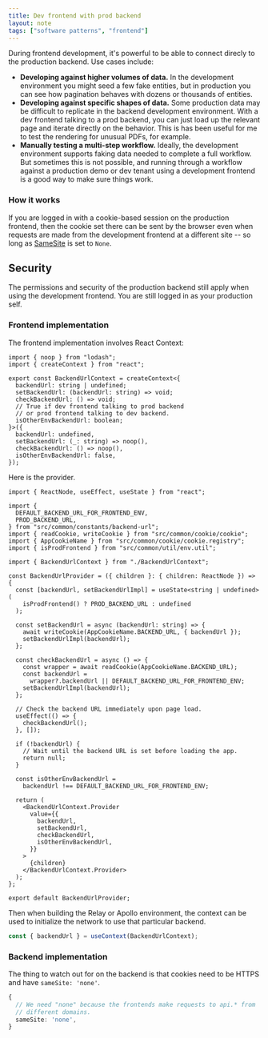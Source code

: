 ```yaml
---
title: Dev frontend with prod backend
layout: note
tags: ["software patterns", "frontend"]
---
```


During frontend development, it's powerful to be able to connect direcly to the production backend. Use cases include:

- **Developing against higher volumes of data.** In the development environment you might seed a few fake entities, but in production you can see how pagination behaves with dozens or thousands of entities.
- **Developing against specific shapes of data.** Some production data may be difficult to replicate in the backend development environment. With a dev frontend talking to a prod backend, you can just load up the relevant page and iterate directly on the behavior. This is has been useful for me to test the rendering for unusual PDFs, for example.
- **Manually testing a multi-step workflow.** Ideally, the development environment supports faking data needed to complete a full workflow. But sometimes this is not possible, and running through a workflow against a production demo or dev tenant using a development frontend is a good way to make sure things work.

### How it works

If you are logged in with a cookie-based session on the production frontend, then the cookie set there can be sent by the browser even when requests are made from the development frontend at a different site -- so long as [SameSite](https://developer.mozilla.org/en-US/docs/Web/HTTP/Headers/Set-Cookie/SameSite) is set to `None`.

## Security

The permissions and security of the production backend still apply when using the development frontend. You are still logged in as your production self.

### Frontend implementation

The frontend implementation involves React Context:

```tsx
import { noop } from "lodash";
import { createContext } from "react";

export const BackendUrlContext = createContext<{
  backendUrl: string | undefined;
  setBackendUrl: (backendUrl: string) => void;
  checkBackendUrl: () => void;
  // True if dev frontend talking to prod backend
  // or prod frontend talking to dev backend.
  isOtherEnvBackendUrl: boolean;
}>({
  backendUrl: undefined,
  setBackendUrl: (_: string) => noop(),
  checkBackendUrl: () => noop(),
  isOtherEnvBackendUrl: false,
});
```

Here is the provider.

```tsx
import { ReactNode, useEffect, useState } from "react";

import {
  DEFAULT_BACKEND_URL_FOR_FRONTEND_ENV,
  PROD_BACKEND_URL,
} from "src/common/constants/backend-url";
import { readCookie, writeCookie } from "src/common/cookie/cookie";
import { AppCookieName } from "src/common/cookie/cookie.registry";
import { isProdFrontend } from "src/common/util/env.util";

import { BackendUrlContext } from "./BackendUrlContext";

const BackendUrlProvider = ({ children }: { children: ReactNode }) => {
  const [backendUrl, setBackendUrlImpl] = useState<string | undefined>(
    isProdFrontend() ? PROD_BACKEND_URL : undefined
  );

  const setBackendUrl = async (backendUrl: string) => {
    await writeCookie(AppCookieName.BACKEND_URL, { backendUrl });
    setBackendUrlImpl(backendUrl);
  };

  const checkBackendUrl = async () => {
    const wrapper = await readCookie(AppCookieName.BACKEND_URL);
    const backendUrl =
      wrapper?.backendUrl || DEFAULT_BACKEND_URL_FOR_FRONTEND_ENV;
    setBackendUrlImpl(backendUrl);
  };

  // Check the backend URL immediately upon page load.
  useEffect(() => {
    checkBackendUrl();
  }, []);

  if (!backendUrl) {
    // Wait until the backend URL is set before loading the app.
    return null;
  }

  const isOtherEnvBackendUrl =
    backendUrl !== DEFAULT_BACKEND_URL_FOR_FRONTEND_ENV;

  return (
    <BackendUrlContext.Provider
      value={{
        backendUrl,
        setBackendUrl,
        checkBackendUrl,
        isOtherEnvBackendUrl,
      }}
    >
      {children}
    </BackendUrlContext.Provider>
  );
};

export default BackendUrlProvider;
```

Then when building the Relay or Apollo environment, the context can be used to initialize the network to use that particular backend.

```ts
const { backendUrl } = useContext(BackendUrlContext);
```

### Backend implementation

The thing to watch out for on the backend is that cookies need to be HTTPS and have `sameSite: 'none'`.

```ts
{
  // We need "none" because the frontends make requests to api.* from
  // different domains.
  sameSite: 'none',
}
```
